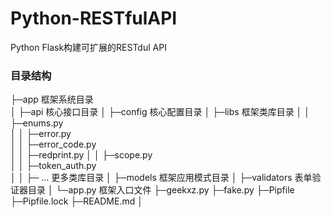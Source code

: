 # Python-RESTfulAPI
Python Flask构建可扩展的RESTdul API


### 目录结构


├─app 框架系统目录	
│  ├─api       		核心接口目录
│  ├─config         核心配置目录 
│  ├─libs     		框架类库目录
│  │  ├─enums.py     	
│  │  ├─error.py  	
│  │  ├─error_code.py     	
│  │  ├─redprint.py 
│  │  ├─scope.py     	
│  │  ├─token_auth.py    	
│  │  ├─ ...      	更多类库目录
│  ├─models         框架应用模式目录
│  ├─validators     表单验证器目录
│  └─app.py    		框架入口文件
├─geekxz.py
├─fake.py
├─Pipfile
├─Pipfile.lock
├─README.md
│
